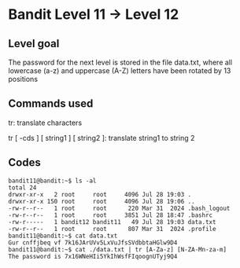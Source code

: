 # Bandit Level 11 → Level 12

## Level goal

The password for the next level is stored in the file data.txt, where all lowercase (a-z) and uppercase (A-Z) letters have been rotated by 13 positions


## Commands used

tr: translate characters

tr [ -cds ] [ string1 ] [ string2 ]: translate string1 to string 2

## Codes
```
bandit11@bandit:~$ ls -al
total 24
drwxr-xr-x   2 root     root     4096 Jul 28 19:03 .
drwxr-xr-x 150 root     root     4096 Jul 28 19:06 ..
-rw-r--r--   1 root     root      220 Mar 31  2024 .bash_logout
-rw-r--r--   1 root     root     3851 Jul 28 18:47 .bashrc
-rw-r-----   1 bandit12 bandit11   49 Jul 28 19:03 data.txt
-rw-r--r--   1 root     root      807 Mar 31  2024 .profile
bandit11@bandit:~$ cat data.txt
Gur cnffjbeq vf 7k16JArUVv5LxVuJfsSVdbbtaHGlw9D4
bandit11@bandit:~$ cat ./data.txt | tr [A-Za-z] [N-ZA-Mn-za-m]
The password is 7x16WNeHIi5YkIhWsfFIqoognUTyj9Q4
